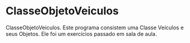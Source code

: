 # ClasseObjetoVeiculos
ClasseObjetoVeiculos. Este programa consistem uma Classe Veículos e seus Objetos. Ele foi um exercícios passado em sala de aula.

